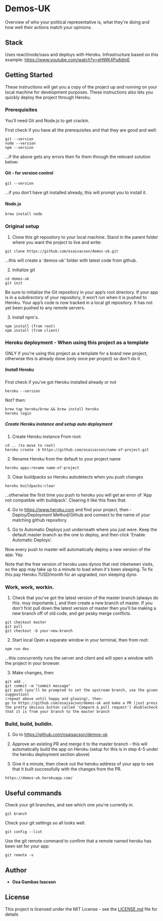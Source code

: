 # Demos-UK

Overview of who your political representative is, what they're doing and how well their actions match your opinions.

## Stack

Uses react/node/sass and deploys with Heroku.
Infrastructure based on this example: https://www.youtube.com/watch?v=eHWK4Pu6dmE

## Getting Started

These instructions will get you a copy of the project up and running on your local machine for development purposes. These instructions also lets you quickly deploy the project through Heroku.

### Prerequisites

You'll need Git and Node.js to get crackin.

First check if you have all the prerequisites and that they are good and well:

```
git --version
node --version
npm --version
```

...if the above gets any errors then fix them through the relevant solution below:

#### Git - for version control

```
git --version
```

...if you don’t have git installed already, this will prompt you to install it.

#### Node.js

```
brew install node
```

### Original setup

1. Clone this git repository to your local machine. Stand in the parent folder where you want the project to live and write:

```
git clone https://github.com/osaisacson/demos-uk.git
```

...this will create a 'demos-uk' folder with latest code from github.

2. Initialize git

```
cd demos-uk
git init
```

Be sure to initialize the Git repository in your app’s root directory. If your app is in a subdirectory of your repository, it won’t run when it is pushed to Heroku.
Your app’s code is now tracked in a local git repository. It has not yet been pushed to any remote servers.

3. Install npm's.

```
npm install (from root)
npm install (from client)
```

### Heroku deployment - When using this project as a template

ONLY if you're using this project as a template for a brand new project, otherwise this is already done (only once per project) so don't do it.

##### Install Heroku

First check if you've got Heroku installed already or not

```
heroku --version
```

Not? then:

```
brew tap heroku/brew && brew install heroku
heroku login
```

##### Create Heroku instance and setup auto deployment

1. Create Heroku instance
   From root:

```
cd .. (to move to root)
heroku create -b https://github.com/osaisacson/name-of-project.git
```

2. Rename Heroku from the default to your project name

```
heroku apps:rename name-of-project
```

3. Clear buildpacks so Heroku autodetects when you push changes

```
heroku buildpacks:clear
```

...otherwise the first time you push to heroku you will get an error of 'App not compatible with buildpack'. Clearing it like this fixes that.

4. Go to https://www.heroku.com and find your project, then - Deploy/Deployment Method/Github and connect to the name of your matching github repository.

5. Go to Automatic Deploys just underneath where you just were. Keep the default master branch as the one to deploy, and then click 'Enable Automatic Deploys'.

Now every push to master will automatically deploy a new version of the app. Yay.

Note that the free version of heroku uses dynos that rest inbetween visits, so the app may take up to a minute to load when it's been sleeping. To fix this pay Heroku 7USD/month for an upgraded, non sleeping dyno.

### Work, work, workin.

1. Check that you've got the latest version of the master branch (always do this. muy importante.), and then create a new branch of master.
   If you don't first pull down the latest version of master then you'll be making a new branch off of old code, and get pesky merge conflicts.

```
git checkout master
git pull
git checkout -b your-new-branch
```

2. Start local
   Open a separate window in your terminal, then from root:

```
npm run dev
```

...this concurrently runs the server and client and will open a window with the project in your browser.

3. Make changes, then:

```
git add .
git commit -m "commit message"
git push (you'll be prompted to set the upstream branch, use the given suggestion)
(repeat above until happy and glowing), then:
go to https://github.com/osaisacson/demos-uk and make a PR (just press the pretty obvious button called 'Compare & pull request') doublecheck that it is from your branch to the master branch
```

### Build, build, buildin.

1. Go to https://github.com/osaisacson/demos-uk

2. Approve an existing PR and merge it to the master branch - this will automatically build the app on Heroku (setup for this is in step 4-5 under the heroku deployment section above)

3. Give it a minute, then check out the heroku address of your app to see that it built successfully with the changes from the PR.

```
https://demos-uk.herokuapp.com/
```

## Useful commands

Check your git branches, and see which one you're currently in.

```
git branch
```

Check your git settings so all looks well.

```
git config --list
```

Use the git remote command to confirm that a remote named heroku has been set for your app:

```
git remote -v
```

## Author

- **Osa Gambas Isacson**

## License

This project is licensed under the MIT License - see the [LICENSE.md](LICENSE.md) file for details
